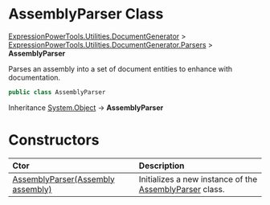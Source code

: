 ﻿# AssemblyParser Class

[ExpressionPowerTools.Utilities.DocumentGenerator](ExpressionPowerTools.Utilities.DocumentGenerator.a.md) > [ExpressionPowerTools.Utilities.DocumentGenerator.Parsers](ExpressionPowerTools.Utilities.DocumentGenerator.Parsers.n.md) > **AssemblyParser**

Parses an assembly into a set of document entities to enhance with documentation.

```csharp
public class AssemblyParser
```

Inheritance [System.Object](https://docs.microsoft.com/dotnet/api/system.object) → **AssemblyParser**

# Constructors

| Ctor | Description |
| :-- | :-- |
| [AssemblyParser(Assembly assembly)](ExpressionPowerTools.Utilities.DocumentGenerator.Parsers.AssemblyParser.ctor.md#ctor-0) | Initializes a new instance of the [AssemblyParser](ExpressionPowerTools.Utilities.DocumentGenerator.Parsers.AssemblyParser.cs.md) class. |
